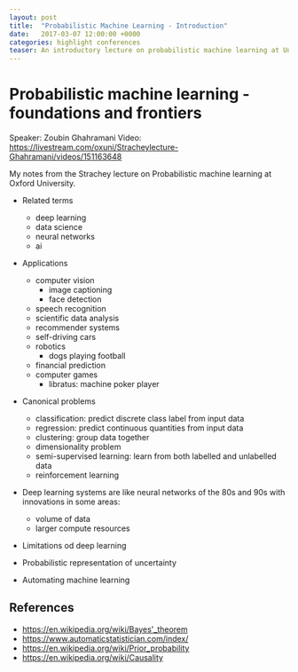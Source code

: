 ```yaml
---
layout: post
title:  "Probabilistic Machine Learning - Introduction"
date:   2017-03-07 12:00:00 +0000   
categories: highlight conferences
teaser: An introductory lecture on probabilistic machine learning at University of Oxford. 
---
```


# Probabilistic machine learning - foundations and frontiers
Speaker: Zoubin Ghahramani
Video: https://livestream.com/oxuni/Stracheylecture-Ghahramani/videos/151163648

My notes from the Strachey lecture on Probabilistic machine learning at Oxford University.

* Related terms
  - deep learning
  - data science
  - neural networks
  - ai
  
* Applications
  - computer vision
    - image captioning
    - face detection
  - speech recognition
  - scientific data analysis
  - recommender systems
  - self-driving cars
  - robotics
    - dogs playing football
  - financial prediction
  - computer games
    - libratus: machine poker player
    
* Canonical problems
  - classification: predict discrete class label from input data
  - regression: predict continuous quantities from input data
  - clustering: group data together
  - dimensionality problem
  - semi-supervised learning: learn from both labelled and unlabelled data
  - reinforcement learning
  
* Deep learning systems are like neural networks of the 80s and 90s with innovations in some areas:
  - volume of data
  - larger compute resources
  
* Limitations od deep learning
  
* Probabilistic representation of uncertainty

* Automating machine learning

## References

* https://en.wikipedia.org/wiki/Bayes'_theorem
* https://www.automaticstatistician.com/index/
* https://en.wikipedia.org/wiki/Prior_probability
* https://en.wikipedia.org/wiki/Causality
  
  
  